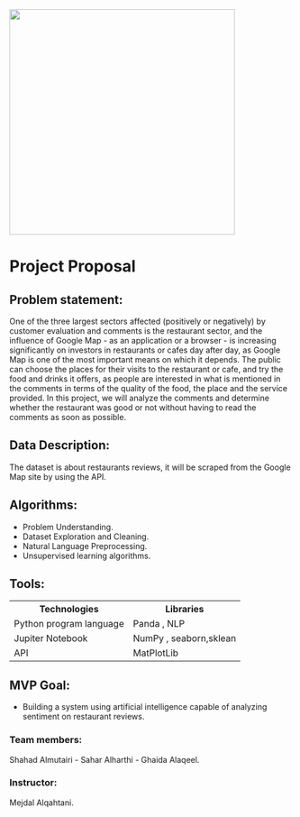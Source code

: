 <img src="https://user-images.githubusercontent.com/93095814/147146554-404c3210-b275-4c76-875a-a912cf9735a8.png" width="400" heigh="400" /> 

<h1> Project Proposal  </h1>
 
## Problem statement:
One of the three largest sectors affected (positively or negatively) by customer evaluation and comments is the restaurant sector, and the influence of Google Map - as an application or a browser - is increasing significantly on investors in restaurants or cafes day after day, as Google Map is one of the most important means on which it depends. The public can choose the places for their visits to the restaurant or cafe, and try the food and drinks it offers, as people are interested in what is mentioned in the comments in terms of the quality of the food, the place and the service provided. In this project, we will analyze the comments and determine whether the restaurant was good or not without having to read the comments as soon as possible.

## Data Description:
The dataset is about restaurants reviews, it will be scraped from the Google Map site by using the API.
 


## Algorithms:
* Problem Understanding.
* Dataset Exploration and Cleaning.
* Natural Language Preprocessing.
* Unsupervised learning algorithms.
   


## Tools:
<table>
  <tr>
    <th>Technologies </th>
    <th>Libraries </th>
  </tr>
  
  <tr>
    <td>Python program language </td>
    <td>Panda , NLP</td>
  </tr>
  <tr>
    <td>Jupiter Notebook</td>
    <td>NumPy , seaborn,sklean </td>
  </tr>
  <tr>
    <td>API</td>
    <td>MatPlotLib  </td>
  </tr>
    
</table>


## MVP Goal:
* Building a system using artificial intelligence capable of analyzing sentiment on restaurant reviews.



### Team members:
Shahad Almutairi - Sahar Alharthi - Ghaida Alaqeel.
### Instructor:
Mejdal Alqahtani.
